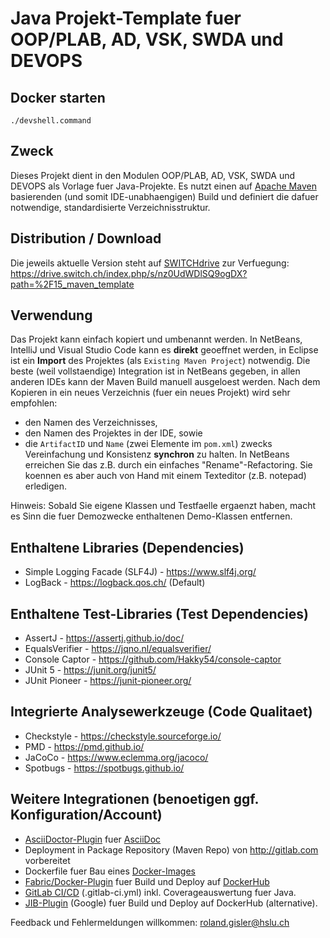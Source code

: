 # Java Projekt-Template fuer OOP/PLAB, AD, VSK, SWDA und DEVOPS

## Docker starten
```
./devshell.command
```

## Zweck
Dieses Projekt dient in den Modulen OOP/PLAB, AD, VSK, SWDA und DEVOPS als 
Vorlage fuer Java-Projekte. Es nutzt einen auf 
[Apache Maven](https://maven.apache.org/) basierenden (und somit IDE-unabhaengigen)
Build und definiert die dafuer notwendige, standardisierte Verzeichnisstruktur.

## Distribution / Download
Die jeweils aktuelle Version steht auf [SWITCHdrive](https://drive.switch.ch/) zur Verfuegung:
https://drive.switch.ch/index.php/s/nz0UdWDlSQ9ogDX?path=%2F15_maven_template

## Verwendung
Das Projekt kann einfach kopiert und umbenannt werden. In NetBeans, IntelliJ und
Visual Studio Code kann es **direkt** geoeffnet werden, in Eclipse  ist
ein **Import** des Projektes (als `Existing Maven Project`) notwendig.
Die beste (weil vollstaendige) Integration ist in NetBeans gegeben, in allen
anderen IDEs kann der Maven Build manuell ausgeloest werden. Nach dem Kopieren
in ein neues Verzeichnis (fuer ein neues Projekt) wird sehr empfohlen:
* den Namen des Verzeichnisses,
* den Namen des Projektes in der IDE, sowie
* die `ArtifactID` und `Name` (zwei Elemente im `pom.xml`)
zwecks Vereinfachung und Konsistenz **synchron** zu halten.
In NetBeans erreichen Sie das z.B. durch ein einfaches "Rename"-Refactoring.
Sie koennen es aber auch von Hand mit einem Texteditor (z.B. notepad) erledigen.

Hinweis: Sobald Sie eigene Klassen und Testfaelle ergaenzt haben, macht es Sinn
die fuer Demozwecke enthaltenen Demo-Klassen entfernen.

## Enthaltene Libraries (Dependencies)
* Simple Logging Facade (SLF4J) - https://www.slf4j.org/
* LogBack - https://logback.qos.ch/ (Default)

## Enthaltene Test-Libraries (Test Dependencies)
* AssertJ - https://assertj.github.io/doc/
* EqualsVerifier - https://jqno.nl/equalsverifier/
* Console Captor - https://github.com/Hakky54/console-captor
* JUnit 5 - https://junit.org/junit5/
* JUnit Pioneer - https://junit-pioneer.org/

## Integrierte Analysewerkzeuge (Code Qualitaet)
* Checkstyle - https://checkstyle.sourceforge.io/
* PMD - https://pmd.github.io/
* JaCoCo - https://www.eclemma.org/jacoco/
* Spotbugs - https://spotbugs.github.io/

## Weitere Integrationen (benoetigen ggf. Konfiguration/Account)
* [AsciiDoctor-Plugin](https://asciidoctor.org/) fuer [AsciiDoc](https://asciidoc.org/)
* Deployment in Package Repository (Maven Repo) von http://gitlab.com vorbereitet
* Dockerfile fuer Bau eines [Docker-Images](https://www.docker.com/)
* [Fabric/Docker-Plugin](https://dmp.fabric8.io/) fuer Build und Deploy auf [DockerHub](https://hub.docker.com/)
* [GitLab CI/CD](https://docs.gitlab.com/ee/ci/) (.gitlab-ci.yml) inkl. Coverageauswertung fuer Java.
* [JIB-Plugin](https://github.com/GoogleContainerTools/jib/tree/master/jib-maven-plugin) (Google) fuer Build und Deploy auf DockerHub (alternative).

Feedback und Fehlermeldungen willkommen: roland.gisler@hslu.ch

